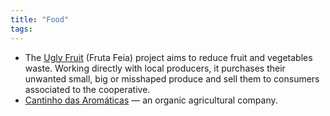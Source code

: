 ```yaml
---
title: "Food"
tags:
---
```


- The [Ugly Fruit](http://frutafeia.pt/en) (Fruta Feia) project aims to reduce fruit and vegetables waste. Working directly with local producers, it purchases their unwanted small, big or misshaped produce and sell them to consumers associated to the cooperative.
- [Cantinho das Aromáticas](http://www.cantinhodasaromaticas.pt/) &#8212; an organic agricultural company.
